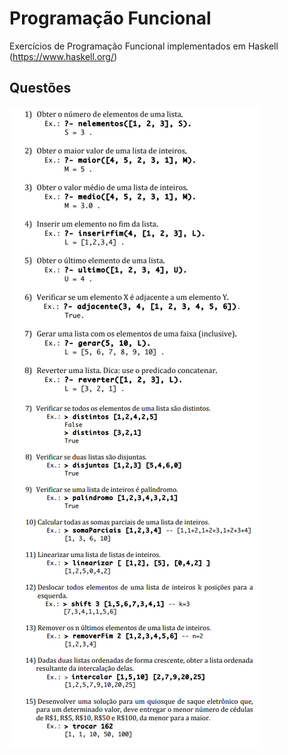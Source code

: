 # Programação Funcional
Exercícios de Programação Funcional implementados em Haskell (https://www.haskell.org/)  

## Questões
![tabela](./assets/tabelaProgFunc.png)
